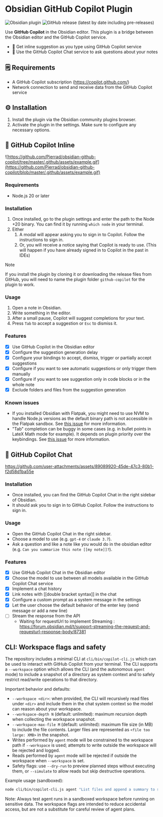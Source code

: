 # Obsidian GitHub Copilot Plugin

![Obsidian plugin](https://img.shields.io/endpoint?url=https://scambier.xyz/obsidian-endpoints/github-copilot.json)
![GitHub release (latest by date including pre-releases)](https://img.shields.io/github/v/release/pierrad/obsidian-github-copilot)

Use **GitHub Copilot** in the Obsidian editor. This plugin is a bridge between the Obsidian editor and the GitHub Copilot service.

- 🤖 Get inline suggestion as you type using GitHub Copilot service
- 💬 Use the GitHub Copilot Chat service to ask questions about your notes

## 🗒️ Requirements

- A GitHub Copilot subscription (https://copilot.github.com/)
- Network connection to send and receive data from the GitHub Copilot service

## ⚙️ Installation

1. Install the plugin via the Obsidian community plugins browser.
2. Activate the plugin in the settings. Make sure to configure any necessary options.

## 🤖 GitHub Copilot Inline

![https://github.com/Pierrad/obsidian-github-copilot/tree/master/.github/assets/example.gif](https://github.com/Pierrad/obsidian-github-copilot/blob/master/.github/assets/example.gif)

### Requirements

- Node.js 20 or later

### Installation

1. Once installed, go to the plugin settings and enter the path to the Node +20 binary. You can find it by running `which node` in your terminal.
2. Either
   1. A modal will appear asking you to sign in to Copilot. Follow the instructions to sign in.
   2. Or, you will receive a notice saying that Copilot is ready to use. (This will happen if you have already signed in to Copilot in the past in IDEs)

> [!NOTE]  
> If you install the plugin by cloning it or downloading the release files from GitHub, you will need to name the plugin folder `github-copilot` for the plugin to work.


### Usage

1. Open a note in Obsidian. 
2. Write something in the editor.
3. After a small pause, Copilot will suggest completions for your text.
4. Press `Tab` to accept a suggestion or `Esc` to dismiss it.

### Features

- [x] Use GitHub Copilot in the Obsidian editor
- [x] Configure the suggestion generation delay
- [x] Configure your bindings to accept, dismiss, trigger or partially accept suggestions
- [x] Configure if you want to see automatic suggestions or only trigger them manually
- [x] Configure if you want to see suggestion only in code blocks or in the whole note 
- [x] Exclude folders and files from the suggestion generation 

### Known issues

- If you installed Obsidian with Flatpak, you might need to use NVM to handle Node.js versions as the default binary path is not accessible in the Flatpak sandbox. See [this issue](https://github.com/Pierrad/obsidian-github-copilot/issues/6) for more information.
- "Tab" completion can be buggy in some cases (e.g. in bullet points in LateX Math mode for example). It depends on plugin priority over the keybindings. See [this issue](https://github.com/Pierrad/obsidian-github-copilot/issues/38) for more information. 


## 💬 GitHub Copilot Chat

https://github.com/user-attachments/assets/89089920-45de-47c3-80b1-f2d58d1ba55e

### Installation

- Once installed, you can find the GitHub Copilot Chat in the right sidebar of Obsidian.
- It should ask you to sign in to GitHub Copilot. Follow the instructions to sign in.

### Usage

- Open the GitHub Copilot Chat in the right sidebar.
- Choose a model to use (e.g. `gpt-4` or `claude 3.7`).
- Ask a question and like a note like you would do in the obsidian editor (e.g. `Can you summarize this note [[my note]]?`).

### Features

- [x] Use GitHub Copilot Chat in the Obsidian editor
- [x] Choose the model to use between all models available in the GitHub Copilot Chat service
- [x] Implement a chat history
- [x] Link notes with [[double bracket syntax]] in the chat
- [x] Configure a custom prompt as a system message in the settings
- [x] Let the user choose the default behavior of the enter key (send message or add a new line)
- [ ] Stream the response from the API
  - Waiting for requestUrl to implement Streaming : https://forum.obsidian.md/t/support-streaming-the-request-and-requesturl-response-body/87381

## CLI: Workspace flags and safety

The repository includes a minimal CLI at `cli/bin/copilot-cli.js` which can be used to interact with GitHub Copilot from your terminal. The CLI supports a `--workspace` option which allows the CLI (and the autonomous `agent` mode) to include a snapshot of a directory as system context and to safely restrict read/write operations to that directory.

Important behavior and defaults:

- `--workspace <dir>`: when provided, the CLI will recursively read files under `<dir>` and include them in the chat system context so the model can reason about your workspace.
- `--workspace-depth N` (default: unlimited): maximum recursion depth when collecting the workspace snapshot.
- `--workspace-max-file M` (default: unlimited): maximum file size (in MB) to include the file contents. Larger files are represented as `<file too large: XMB>` in the snapshot.
- Writes performed by `agent` mode will be constrained to the workspace path if `--workspace` is used; attempts to write outside the workspace will be rejected and logged.
- Reads performed by `agent` mode will be rejected if outside the workspace when `--workspace` is set.
- Safety flags: use `--dry-run` to preview planned steps without executing them, or `--simulate` to allow reads but skip destructive operations.

Example usage (sandboxed):

```bash
node cli/bin/copilot-cli.js agent "List files and append a summary to summary.txt" --workspace ./cli/test-workspace --workspace-depth 2 --workspace-max-file-kb 50 --dry-run --log ./cli/agent-log.json
```

Note: Always test agent runs in a sandboxed workspace before running on sensitive data. The workspace flags are intended to reduce accidental access, but are not a substitute for careful review of agent plans.
